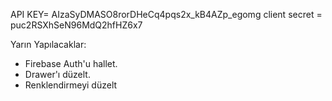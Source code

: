 API KEY= AIzaSyDMASO8rorDHeCq4pqs2x_kB4AZp_egomg
client secret = puc2RSXhSeN96MdQ2hfHZ6x7

Yarın Yapılacaklar:


- Firebase Auth'u hallet.
- Drawer'ı düzelt.
- Renklendirmeyi düzelt